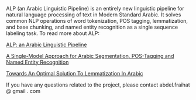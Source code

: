 ALP (an Arabic Linguistic Pipeline) is an entirely new linguistic pipeline for natural language processing of text in Modern Standard Arabic. It solves common NLP operations of word tokenization, 
POS tagging, lemmatization, and base chunking, and named entity recognition as a single sequence labeling task.
To read more about ALP:

[ALP: an Arabic Linguistic Pipeline](https://www.researchgate.net/publication/333507946_ALP_an_Arabic_Linguistic_Pipeline)

[A Single-Model Approach for Arabic Segmentation, POS-Tagging and Named Entity Recognition](https://www.researchgate.net/publication/323547083_A_Single-Model_Approach_for_Arabic_Segmentation_POS-Tagging_and_Named_Entity_Recognition)

[Towards An Optimal Solution To Lemmatization In Arabic](https://www.researchgate.net/publication/327177282_Towards_An_Optimal_Solution_To_Lemmatization_In_Arabic)

If you have any questions related to the project, please contact abdel.fraihat @ gmail . com
